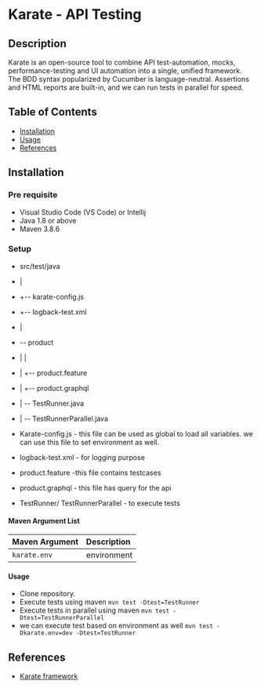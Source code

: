 # Karate - API Testing
## Description

Karate is an open-source tool to combine API test-automation, mocks, performance-testing and UI automation into a single, unified framework. The BDD syntax popularized by Cucumber is language-neutral. Assertions and HTML reports are built-in, and we can run tests in parallel for speed.

## Table of Contents

- [Installation](#installation)
- [Usage](#usage)
- [References](#references)

## Installation

### Pre requisite

- Visual Studio Code (VS Code) or Intellij
- Java 1.8 or above
- Maven 3.8.6

### Setup

- src/test/java
- |
- +-- karate-config.js
- +-- logback-test.xml
- |
- \-- product
- |   |
- |   +-- product.feature
- |   +-- product.graphql
- |   \-- TestRunner.java
- |   \-- TestRunnerParallel.java


- Karate-config.js -  this file can be used as global to load all variables. we can use this file to set environment as well.
- logback-test.xml - for logging purpose
- product.feature -this file contains testcases
- product.graphql - this file has query for the api
- TestRunner/ TestRunnerParallel - to execute tests 

#### Maven Argument List

Maven Argument | Description
:--- | :---
`karate.env` | environment


#### Usage

- Clone repository.
- Execute tests using maven `mvn test -Dtest=TestRunner`
- Execute tests in parallel using maven `mvn test -Dtest=TestRunnerParallel`
- we can execute test based on environment as well `mvn test -Dkarate.env=dev -Dtest=TestRunner`

## References

- [Karate framework](https://karatelabs.github.io/karate)


